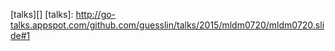 [talks][]
[talks]: http://go-talks.appspot.com/github.com/guesslin/talks/2015/mldm0720/mldm0720.slide#1
